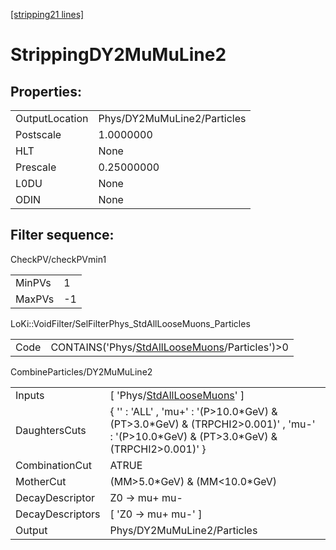 [[stripping21 lines]](./stripping21-index)

# StrippingDY2MuMuLine2

## Properties:

|                |                             |
|----------------|-----------------------------|
| OutputLocation | Phys/DY2MuMuLine2/Particles |
| Postscale      | 1.0000000                   |
| HLT            | None                        |
| Prescale       | 0.25000000                  |
| L0DU           | None                        |
| ODIN           | None                        |

## Filter sequence:

CheckPV/checkPVmin1

|        |     |
|--------|-----|
| MinPVs | 1   |
| MaxPVs | -1  |

LoKi::VoidFilter/SelFilterPhys_StdAllLooseMuons_Particles

|      |                                                                                                  |
|------|--------------------------------------------------------------------------------------------------|
| Code | CONTAINS('Phys/[StdAllLooseMuons](./stripping21-commonparticles-stdallloosemuons)/Particles')\>0 |

CombineParticles/DY2MuMuLine2

|                  |                                                                                                                                              |
|------------------|----------------------------------------------------------------------------------------------------------------------------------------------|
| Inputs           | [ 'Phys/[StdAllLooseMuons](./stripping21-commonparticles-stdallloosemuons)' ]                                                              |
| DaughtersCuts    | { '' : 'ALL' , 'mu+' : '(P\>10.0\*GeV) & (PT\>3.0\*GeV) & (TRPCHI2\>0.001)' , 'mu-' : '(P\>10.0\*GeV) & (PT\>3.0\*GeV) & (TRPCHI2\>0.001)' } |
| CombinationCut   | ATRUE                                                                                                                                        |
| MotherCut        | (MM\>5.0\*GeV) & (MM\<10.0\*GeV)                                                                                                             |
| DecayDescriptor  | Z0 -\> mu+ mu-                                                                                                                               |
| DecayDescriptors | [ 'Z0 -\> mu+ mu-' ]                                                                                                                       |
| Output           | Phys/DY2MuMuLine2/Particles                                                                                                                  |
